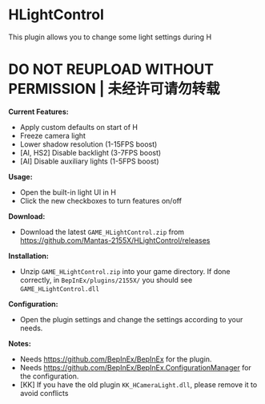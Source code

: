 # HLightControl  
This plugin allows you to change some light settings during H

# DO NOT REUPLOAD WITHOUT PERMISSION | 未经许可请勿转载  

**Current Features:**  
* Apply custom defaults on start of H
* Freeze camera light  
* Lower shadow resolution (1-15FPS boost)  
* [AI, HS2] Disable backlight (3-7FPS boost)  
* [AI] Disable auxiliary lights (1-5FPS boost)  

**Usage:**  
* Open the built-in light UI in H  
* Click the new checkboxes to turn features on/off  

**Download:**  
* Download the latest `GAME_HLightControl.zip` from https://github.com/Mantas-2155X/HLightControl/releases  

**Installation:**  
* Unzip `GAME_HLightControl.zip` into your game directory. If done correctly, in `BepInEx/plugins/2155X/` you should see `GAME_HLightControl.dll`  

**Configuration:**  
* Open the plugin settings and change the settings according to your needs.  

**Notes:**
* Needs https://github.com/BepInEx/BepInEx for the plugin.
* Needs https://github.com/BepInEx/BepInEx.ConfigurationManager for the configuration.
* [KK] If you have the old plugin `KK_HCameraLight.dll`, please remove it to avoid conflicts  
